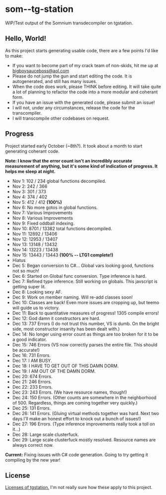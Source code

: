 # som--tg-station
WIP/Test output of the Somnium transdecompiler on tgstation.

## Hello, World!
As this project starts generating usable code, there are a few points I'd like to make:
- If you want to become part of my crack team of non-skids, hit me up at bigboysauceboss@aol.com
- Please do not jump the gun and start editing the code. It is autogenerated, and still has many issues.
- When the code does work, please THINK before editing. It will take quite a lot of planning to refactor the code into a more modular and coherant form.
- If you have an issue with the generated code, please submit an issue!
- I will not, under any circumstances, release the code for the transcompiler.
- I will transcompile other codebases on request.

## Progress
Project started early October (~8th?). It took about a month to start generating coherant code.

**Note: I know that the error count isn't an incredibly accurate measurement of anything, but it's some kind of indication of progress. It helps me sleep at night.**

- Nov 1: 102 / 234 global functions decompiled.
- Nov 2: 242 / 366
- Nov 3: 301 / 373
- Nov 4: 374 / 402
- Nov 5: 412 / 412 **(100%)**
- Nov 6: No more gotos in global functions.
- Nov 7: Various Improvements
- Nov 8: Various Improvements
- Nov 9: Fixed oddball indexing.
- Nov 10: 8701 / 13382 total functions decompiled.
- Nov 11: 12892 / 13406
- Nov 12: 12953 / 13407
- Nov 13: 13148 / 13432
- Nov 14: 13223 / 13438
- Nov 15: 13443 / 13443 **(100% -- LTG1 complete!)**
- Hiatus
- Dec 5: Began conversion to C#... Global vars looking good, functions not so much!
- Dec 6: Started on Global func conversion. Type inference is hard.
- Dec 7: Refined type inference. Still working on globals. This javscript is getting super lit.
- Dec 8: Looking sexy AF.
- Dec 9: Work on member naming. Will re-add classes soon!
- Dec 10: Classes are back! Even more issues are cropping up, but teemo will guide us to victory.
- Dec 11: Back to quantitative measures of progress! 1305 compile errors!
- Dec 12: God damn it constructors are hard.
- Dec 13: 737 Errors (I do not trust this number, VS is dumb. On the bright side, most constructor insanity has been dealt with.)
- Dec 14: No longer using error count as things are too broken for it to be a good indicator.
- Dec 15: 746 Errors (VS now correctly parses the entire file. This should be accurate!)
- Dec 16: 731 Errors.
- Dec 17: I AM BUSY.
- Dec 18: I HAVE TO GET OUT OF THIS DAMN DORM.
- Dec 19: I AM OUT OF THE DAMN DORM.
- Dec 20: 674 Errors.
- Dec 21: 246 Errors.
- Dec 22: 233 Errors.
- Dec 23: 243 Errors. (We have resource names, though!)
- Dec 24: 150 Errors. (Other counts are somewhere in the neighborhood of 500. Regardless, things are coming together very quickly.)
- Dec 25: 131 Errors.
- Dec 26: 141 Errors. (Gluing virtual methods together was hard. Next two days I'll make an honest effort to knock out a bunch of issues!)
- Dec 27: 196 Errors. (Type inference improvements really took a toll on it...)
- Dec 28: Large scale clusterfuck.
- Dec 29: Large scale clusterfuck mostly resolved. Resource names are always correct now.

**Current:** Fixing issues with C# code generation. Going to try getting it compiling by the new year!

## License
[Licenses of tgstation.](https://github.com/somnium13/-tg-station#license) I'm not really sure how these apply to this project.
